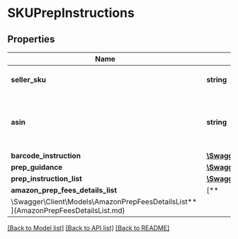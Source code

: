 # SKUPrepInstructions

## Properties

Name | Type | Description | Notes
------------ | ------------- | ------------- | -------------
**seller_sku** | **string** | The seller SKU of the item. | [optional]
**asin** | **string** | The Amazon Standard Identification Number (ASIN) of the item. | [optional]
**barcode_instruction** | [**\Swagger\Client\Models\BarcodeInstruction**](BarcodeInstruction.md) |  | [optional]
**prep_guidance** | [**\Swagger\Client\Models\PrepGuidance**](PrepGuidance.md) |  | [optional]
**prep_instruction_list** | [**\Swagger\Client\Models\PrepInstructionList**](PrepInstructionList.md) |  | [optional]
**amazon_prep_fees_details_list** | [**
\Swagger\Client\Models\AmazonPrepFeesDetailsList**](AmazonPrepFeesDetailsList.md) |  | [optional]

[[Back to Model list]](../../README.md#documentation-for-models) [[Back to API list]](../../README.md#documentation-for-api-endpoints) [[Back to README]](../../README.md)

